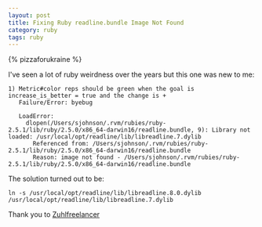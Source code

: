 ```yaml
---
layout: post
title: Fixing Ruby readline.bundle Image Not Found
category: ruby
tags: ruby
---
```

{% pizzaforukraine  %}

I've seen a lot of ruby weirdness over the years but this one was new to me:

    1) Metric#color reps should be green when the goal is increase_is_better = true and the change is +
       Failure/Error: byebug

       LoadError:
         dlopen(/Users/sjohnson/.rvm/rubies/ruby-2.5.1/lib/ruby/2.5.0/x86_64-darwin16/readline.bundle, 9): Library not loaded: /usr/local/opt/readline/lib/libreadline.7.dylib
           Referenced from: /Users/sjohnson/.rvm/rubies/ruby-2.5.1/lib/ruby/2.5.0/x86_64-darwin16/readline.bundle
           Reason: image not found - /Users/sjohnson/.rvm/rubies/ruby-2.5.1/lib/ruby/2.5.0/x86_64-darwin16/readline.bundle
           
The solution turned out to be:

    ln -s /usr/local/opt/readline/lib/libreadline.8.0.dylib /usr/local/opt/readline/lib/libreadline.7.dylib
    
Thank you to [Zuhlfreelancer](https://gist.github.com/zulhfreelancer/47efc39584cb9f006da43c41c014e03a)
